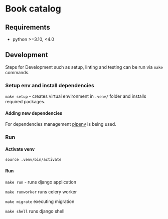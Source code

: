 # Book catalog



## Requirements

* python >=3.10, <4.0

## Development

Steps for Development such as setup, linting and testing can be run via `make` commands.

### Setup env and install dependencies

`make setup` - creates virtual environment in `.venv/` folder and installs required packages.

#### Adding new dependencies

For dependencies management [pipenv](https://pipenv.pypa.io/) is being used.

### Run

#### Activate venv

`source .venv/bin/activate`

#### Run

`make run` - runs django application

`make runworker` runs celery worker

`make migrate` executing migration

`make shell` runs django shell
